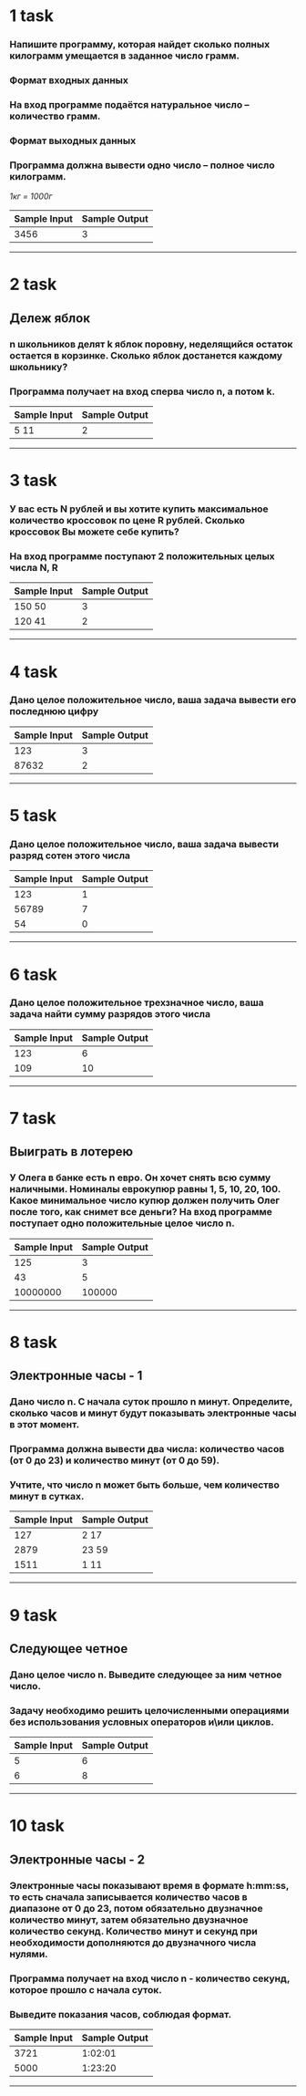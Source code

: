 # 1 task
### Напишите программу, которая найдет сколько полных килограмм умещается в заданное число грамм.

### **Формат входных данных**
### На вход программе подаётся натуральное число – количество грамм.

### **Формат выходных данных**
### Программа должна вывести одно число – полное число килограмм.
*1кг = 1000г*

| Sample Input | Sample Output |
|--------------|---------------|
| 3456         | 3             |
___


# 2 task
## Дележ яблок 
### n школьников делят k яблок поровну, неделящийся остаток остается в корзинке. Сколько яблок достанется каждому школьнику? 
### Программа получает на вход сперва число n, а потом k.
| Sample Input | Sample Output |
|--------------|---------------|
| 5 11         | 2             |
___


# 3 task
### У вас есть N рублей и вы хотите купить максимальное количество кроссовок по цене R рублей. Сколько кроссовок Вы можете себе купить? 
### На вход программе поступают 2 положительных целых числа N, R
| Sample Input | Sample Output |
|--------------|---------------|
| 150 50       | 3             |
| 120 41       | 2             |
___


# 4 task
### Дано целое положительное число, ваша задача вывести его последнюю цифру
| Sample Input | Sample Output |
|--------------|---------------|
| 123          | 3             |
| 87632        | 2             |
___


# 5 task
### Дано целое положительное число, ваша задача вывести разряд сотен этого числа
| Sample Input | Sample Output |
|--------------|---------------|
| 123          | 1             |
| 56789        | 7             |
| 54           | 0             |
___


# 6 task
### Дано целое положительное трехзначное число, ваша задача найти сумму разрядов этого числа
| Sample Input | Sample Output |
|--------------|---------------|
| 123          | 6             |
| 109          | 10            |
___


# 7 task
## Выиграть в лотерею
### У Олега в банке есть n евро. Он хочет снять всю сумму наличными. Номиналы еврокупюр равны 1, 5, 10, 20, 100. Какое минимальное число купюр должен получить Олег после того, как снимет все деньги? На вход программе поступает одно положительные целое число n.
| Sample Input | Sample Output |
|--------------|---------------|
| 125          | 3             |
| 43           | 5             |
| 10000000     | 100000        |
___


# 8 task
## Электронные часы - 1
### Дано число n. С начала суток прошло n минут. Определите, сколько часов и минут будут показывать электронные часы в этот момент.

### Программа должна вывести два числа: количество часов (от 0 до 23) и количество минут (от 0 до 59).

### Учтите, что число n может быть больше, чем количество минут в сутках.
| Sample Input | Sample Output |
|--------------|---------------|
| 127          | 2 17          |
| 2879         | 23 59         |
| 1511         | 1 11          |
___


# 9 task
## Следующее четное
### Дано целое число n. Выведите следующее за ним четное число.

### Задачу необходимо решить целочисленными операциями без использования условных операторов и\или циклов.
| Sample Input | Sample Output |
|--------------|---------------|
| 5            | 6             |
| 6            | 8             |
___


# 10 task
## Электронные часы - 2
### Электронные часы показывают время в формате h:mm:ss, то есть сначала записывается количество часов в диапазоне от 0 до 23, потом обязательно двузначное количество минут, затем обязательно двузначное количество секунд. Количество минут и секунд при необходимости дополняются до двузначного числа нулями.

### Программа получает на вход число n - количество секунд, которое прошло с начала суток.

### Выведите показания часов, соблюдая формат.
| Sample Input | Sample Output |
|--------------|---------------|
| 3721         | 1:02:01       |
| 5000         | 1:23:20       |
___





